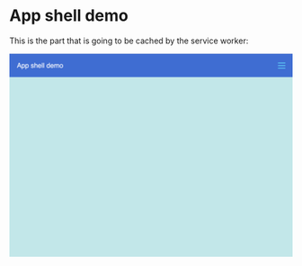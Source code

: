 # App shell demo

This is the part that is going to be cached by the service worker:

![app shell image](img.png)
